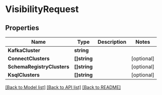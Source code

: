 # VisibilityRequest

## Properties

Name | Type | Description | Notes
------------ | ------------- | ------------- | -------------
**KafkaCluster** | **string** |  | 
**ConnectClusters** | **[]string** |  | [optional] 
**SchemaRegistryClusters** | **[]string** |  | [optional] 
**KsqlClusters** | **[]string** |  | [optional] 

[[Back to Model list]](../README.md#documentation-for-models) [[Back to API list]](../README.md#documentation-for-api-endpoints) [[Back to README]](../README.md)


